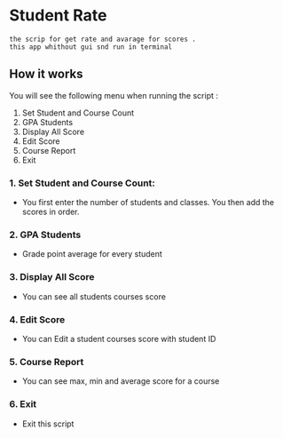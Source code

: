# Student Rate 
    the scrip for get rate and avarage for scores . 
    this app whithout gui snd run in terminal 

## How it works
You will see the following menu when running the script :

1. Set Student and Course Count
2. GPA Students
3. Display All Score
4. Edit Score
5. Course Report
6. Exit

### 1. Set Student and Course Count:
+ You first enter the number of students and classes.
You then add the scores in order.
### 2. GPA Students
- Grade point average for every student

### 3. Display All Score
* You can see all students courses score
### 4. Edit Score
- You can Edit a student courses score with student ID
### 5. Course Report
- You can see max, min and average score for a course
### 6. Exit
- Exit this script